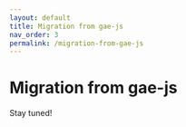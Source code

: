 ```yaml
---
layout: default
title: Migration from gae-js
nav_order: 3
permalink: /migration-from-gae-js
---
```


# Migration from gae-js

Stay tuned!
